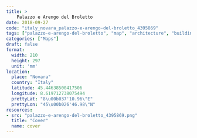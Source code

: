 ```yaml
---
title: > 
    Palazzo e Arengo del Broletto
date: 2018-09-27
code: "italy_novara_palazzo-e-arengo-del-broletto_4395869"
tags: ["palazzo-e-arengo-del-broletto", "map", "architecture", "buildings", "Novara", "Italy"]
categories: ["Maps"]
draft: false
format:
  width: 210
  height: 297
  unit: 'mm'
location:
  place: "Novara"
  country: "Italy"
  latitude: 45.44638500417506
  longitude: 8.619712738075494
  prettyLat: "8\u00b037'10.96\"E"
  prettyLon: "45\u00b026'46.98\"N"
resources:
- src: "palazzo-e-arengo-del-broletto_4395869.png"
  title: "Cover"
  name: cover
---
```

